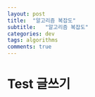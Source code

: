```yaml
---
layout: post
title:  "알고리즘 복잡도"
subtitle:   "알고리즘 복잡도"
categories: dev
tags: algorithms
comments: true
---
```

# Test 글쓰기
